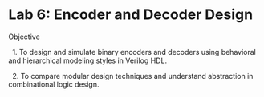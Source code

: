 # Lab 6: Encoder and Decoder Design



Objective

&nbsp;   1. To design and simulate binary encoders and decoders using behavioral and hierarchical modeling styles in Verilog HDL.

&nbsp;   2. To compare modular design techniques and understand abstraction in combinational logic design.

